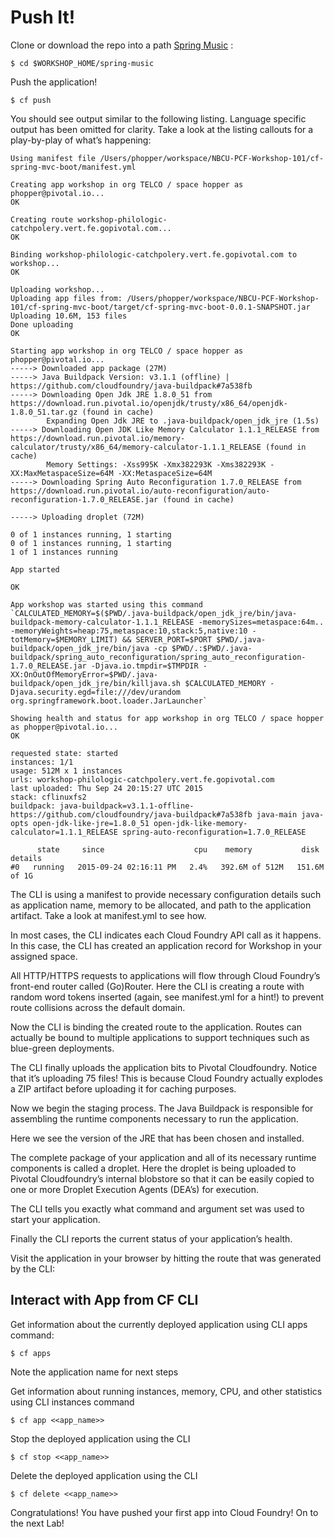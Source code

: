
# Push It!

Clone or download the repo into a path [Spring Music](https://github.com/nicksterling/spring-music.git) :

    $ cd $WORKSHOP_HOME/spring-music

Push the application!

    $ cf push

You should see output similar to the following listing. Language specific output has been omitted for clarity. Take a look at the listing callouts for a play-by-play of what’s happening:


    Using manifest file /Users/phopper/workspace/NBCU-PCF-Workshop-101/cf-spring-mvc-boot/manifest.yml

    Creating app workshop in org TELCO / space hopper as phopper@pivotal.io...
    OK

    Creating route workshop-philologic-catchpolery.vert.fe.gopivotal.com...
    OK

    Binding workshop-philologic-catchpolery.vert.fe.gopivotal.com to workshop...
    OK

    Uploading workshop...
    Uploading app files from: /Users/phopper/workspace/NBCU-PCF-Workshop-101/cf-spring-mvc-boot/target/cf-spring-mvc-boot-0.0.1-SNAPSHOT.jar
    Uploading 10.6M, 153 files
    Done uploading
    OK

    Starting app workshop in org TELCO / space hopper as phopper@pivotal.io...
    -----> Downloaded app package (27M)
    -----> Java Buildpack Version: v3.1.1 (offline) | https://github.com/cloudfoundry/java-buildpack#7a538fb
    -----> Downloading Open Jdk JRE 1.8.0_51 from https://download.run.pivotal.io/openjdk/trusty/x86_64/openjdk-1.8.0_51.tar.gz (found in cache)
            Expanding Open Jdk JRE to .java-buildpack/open_jdk_jre (1.5s)
    -----> Downloading Open JDK Like Memory Calculator 1.1.1_RELEASE from https://download.run.pivotal.io/memory-calculator/trusty/x86_64/memory-calculator-1.1.1_RELEASE (found in cache)
            Memory Settings: -Xss995K -Xmx382293K -Xms382293K -XX:MaxMetaspaceSize=64M -XX:MetaspaceSize=64M
    -----> Downloading Spring Auto Reconfiguration 1.7.0_RELEASE from https://download.run.pivotal.io/auto-reconfiguration/auto-reconfiguration-1.7.0_RELEASE.jar (found in cache)

    -----> Uploading droplet (72M)

    0 of 1 instances running, 1 starting
    0 of 1 instances running, 1 starting
    1 of 1 instances running

    App started

    OK

    App workshop was started using this command `CALCULATED_MEMORY=$($PWD/.java-buildpack/open_jdk_jre/bin/java-buildpack-memory-calculator-1.1.1_RELEASE -memorySizes=metaspace:64m.. -memoryWeights=heap:75,metaspace:10,stack:5,native:10 -totMemory=$MEMORY_LIMIT) && SERVER_PORT=$PORT $PWD/.java-buildpack/open_jdk_jre/bin/java -cp $PWD/.:$PWD/.java-buildpack/spring_auto_reconfiguration/spring_auto_reconfiguration-1.7.0_RELEASE.jar -Djava.io.tmpdir=$TMPDIR -XX:OnOutOfMemoryError=$PWD/.java-buildpack/open_jdk_jre/bin/killjava.sh $CALCULATED_MEMORY -Djava.security.egd=file:///dev/urandom org.springframework.boot.loader.JarLauncher`

    Showing health and status for app workshop in org TELCO / space hopper as phopper@pivotal.io...
    OK

    requested state: started
    instances: 1/1
    usage: 512M x 1 instances
    urls: workshop-philologic-catchpolery.vert.fe.gopivotal.com
    last uploaded: Thu Sep 24 20:15:27 UTC 2015
    stack: cflinuxfs2
    buildpack: java-buildpack=v3.1.1-offline-https://github.com/cloudfoundry/java-buildpack#7a538fb java-main java-opts open-jdk-like-jre=1.8.0_51 open-jdk-like-memory-calculator=1.1.1_RELEASE spring-auto-reconfiguration=1.7.0_RELEASE

          state     since                    cpu    memory           disk           details
    #0   running   2015-09-24 02:16:11 PM   2.4%   392.6M of 512M   151.6M of 1G

   
The CLI is using a manifest to provide necessary configuration details such as application name, memory to be allocated, and path to the application artifact. Take a look at manifest.yml to see how.

In most cases, the CLI indicates each Cloud Foundry API call as it happens. In this case, the CLI has created an application record for Workshop in your assigned space.

All HTTP/HTTPS requests to applications will flow through Cloud Foundry’s front-end router called (Go)Router. Here the CLI is creating a route with random word tokens inserted (again, see manifest.yml for a hint!) to prevent route collisions across the default domain.

Now the CLI is binding the created route to the application. Routes can actually be bound to multiple applications to support techniques such as blue-green deployments.

The CLI finally uploads the application bits to Pivotal Cloudfoundry. Notice that it’s uploading 75 files! This is because Cloud Foundry actually explodes a ZIP artifact before uploading it for caching purposes.

Now we begin the staging process. The Java Buildpack is responsible for assembling the runtime components necessary to run the application.

Here we see the version of the JRE that has been chosen and installed.

The complete package of your application and all of its necessary runtime components is called a droplet. Here the droplet is being uploaded to Pivotal Cloudfoundry’s internal blobstore so that it can be easily copied to one or more Droplet Execution Agents (DEA’s) for execution.

The CLI tells you exactly what command and argument set was used to start your application.

Finally the CLI reports the current status of your application’s health.

Visit the application in your browser by hitting the route that was generated by the CLI:

## Interact with App from CF CLI

Get information about the currently deployed application using CLI apps command:

    $ cf apps

Note the application name for next steps

Get information about running instances, memory, CPU, and other statistics using CLI instances command

    $ cf app <<app_name>>

Stop the deployed application using the CLI

    $ cf stop <<app_name>>

Delete the deployed application using the CLI

    $ cf delete <<app_name>>

Congratulations! You have pushed your first app into Cloud Foundry!
On to the next Lab!

